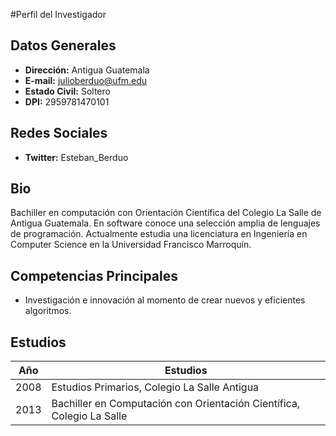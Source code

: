 #Perfil del Investigador

## Datos Generales
* __Dirección:__ Antigua Guatemala
* __E-mail:__ julioberduo@ufm.edu
* __Estado Civil:__ Soltero
* __DPI:__ 2959781470101

## Redes Sociales
* __Twitter:__ Esteban_Berduo

## Bio
Bachiller en computación con Orientación Científica del Colegio La Salle de Antigua Guatemala. En software conoce una selección amplia de lenguajes de programación. Actualmente estudia una licenciatura en Ingeniería en Computer Science en la Universidad Francisco Marroquín.

## Competencias Principales
* Investigación e innovación al momento de crear nuevos y eficientes algoritmos.


## Estudios
Año  | Estudios
---- | ------------------------------------------------------------------------
2008 | Estudios Primarios, Colegio La Salle Antigua
2013 | Bachiller en Computación con Orientación Científica, Colegio La Salle
